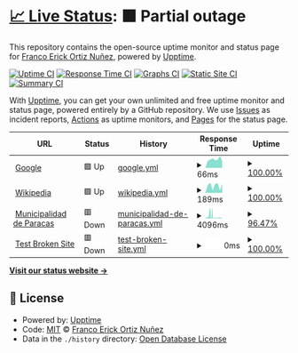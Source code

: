# [📈 Live Status](https://franc0h26.github.io/upptime): <!--live status--> **🟧 Partial outage**

This repository contains the open-source uptime monitor and status page for [Franco Erick Ortiz Nuñez](https://franc0h26.github.io/upptime), powered by [Upptime](https://github.com/upptime/upptime).

[![Uptime CI](https://github.com/franc0h26/upptime/workflows/Uptime%20CI/badge.svg)](https://github.com/franc0h26/upptime/actions?query=workflow%3A%22Uptime+CI%22)
[![Response Time CI](https://github.com/franc0h26/upptime/workflows/Response%20Time%20CI/badge.svg)](https://github.com/franc0h26/upptime/actions?query=workflow%3A%22Response+Time+CI%22)
[![Graphs CI](https://github.com/franc0h26/upptime/workflows/Graphs%20CI/badge.svg)](https://github.com/franc0h26/upptime/actions?query=workflow%3A%22Graphs+CI%22)
[![Static Site CI](https://github.com/franc0h26/upptime/workflows/Static%20Site%20CI/badge.svg)](https://github.com/franc0h26/upptime/actions?query=workflow%3A%22Static+Site+CI%22)
[![Summary CI](https://github.com/franc0h26/upptime/workflows/Summary%20CI/badge.svg)](https://github.com/franc0h26/upptime/actions?query=workflow%3A%22Summary+CI%22)

With [Upptime](https://upptime.js.org), you can get your own unlimited and free uptime monitor and status page, powered entirely by a GitHub repository. We use [Issues](https://github.com/franc0h26/upptime/issues) as incident reports, [Actions](https://github.com/franc0h26/upptime/actions) as uptime monitors, and [Pages](https://franc0h26.github.io/upptime) for the status page.

<!--start: status pages-->
<!-- This summary is generated by Upptime (https://github.com/upptime/upptime) -->
<!-- Do not edit this manually, your changes will be overwritten -->
<!-- prettier-ignore -->
| URL | Status | History | Response Time | Uptime |
| --- | ------ | ------- | ------------- | ------ |
| <img alt="" src="https://favicons.githubusercontent.com/www.google.com" height="13"> [Google](https://www.google.com) | 🟩 Up | [google.yml](https://github.com/franc0h26/upptime/commits/HEAD/history/google.yml) | <details><summary><img alt="Response time graph" src="./graphs/google/response-time-week.png" height="20"> 66ms</summary><br><a href="https://franc0h26.github.io/upptime/history/google"><img alt="Response time 74" src="https://img.shields.io/endpoint?url=https%3A%2F%2Fraw.githubusercontent.com%2Ffranc0h26%2Fupptime%2FHEAD%2Fapi%2Fgoogle%2Fresponse-time.json"></a><br><a href="https://franc0h26.github.io/upptime/history/google"><img alt="24-hour response time 52" src="https://img.shields.io/endpoint?url=https%3A%2F%2Fraw.githubusercontent.com%2Ffranc0h26%2Fupptime%2FHEAD%2Fapi%2Fgoogle%2Fresponse-time-day.json"></a><br><a href="https://franc0h26.github.io/upptime/history/google"><img alt="7-day response time 66" src="https://img.shields.io/endpoint?url=https%3A%2F%2Fraw.githubusercontent.com%2Ffranc0h26%2Fupptime%2FHEAD%2Fapi%2Fgoogle%2Fresponse-time-week.json"></a><br><a href="https://franc0h26.github.io/upptime/history/google"><img alt="30-day response time 74" src="https://img.shields.io/endpoint?url=https%3A%2F%2Fraw.githubusercontent.com%2Ffranc0h26%2Fupptime%2FHEAD%2Fapi%2Fgoogle%2Fresponse-time-month.json"></a><br><a href="https://franc0h26.github.io/upptime/history/google"><img alt="1-year response time 74" src="https://img.shields.io/endpoint?url=https%3A%2F%2Fraw.githubusercontent.com%2Ffranc0h26%2Fupptime%2FHEAD%2Fapi%2Fgoogle%2Fresponse-time-year.json"></a></details> | <details><summary><a href="https://franc0h26.github.io/upptime/history/google">100.00%</a></summary><a href="https://franc0h26.github.io/upptime/history/google"><img alt="All-time uptime 100.00%" src="https://img.shields.io/endpoint?url=https%3A%2F%2Fraw.githubusercontent.com%2Ffranc0h26%2Fupptime%2FHEAD%2Fapi%2Fgoogle%2Fuptime.json"></a><br><a href="https://franc0h26.github.io/upptime/history/google"><img alt="24-hour uptime 100.00%" src="https://img.shields.io/endpoint?url=https%3A%2F%2Fraw.githubusercontent.com%2Ffranc0h26%2Fupptime%2FHEAD%2Fapi%2Fgoogle%2Fuptime-day.json"></a><br><a href="https://franc0h26.github.io/upptime/history/google"><img alt="7-day uptime 100.00%" src="https://img.shields.io/endpoint?url=https%3A%2F%2Fraw.githubusercontent.com%2Ffranc0h26%2Fupptime%2FHEAD%2Fapi%2Fgoogle%2Fuptime-week.json"></a><br><a href="https://franc0h26.github.io/upptime/history/google"><img alt="30-day uptime 100.00%" src="https://img.shields.io/endpoint?url=https%3A%2F%2Fraw.githubusercontent.com%2Ffranc0h26%2Fupptime%2FHEAD%2Fapi%2Fgoogle%2Fuptime-month.json"></a><br><a href="https://franc0h26.github.io/upptime/history/google"><img alt="1-year uptime 100.00%" src="https://img.shields.io/endpoint?url=https%3A%2F%2Fraw.githubusercontent.com%2Ffranc0h26%2Fupptime%2FHEAD%2Fapi%2Fgoogle%2Fuptime-year.json"></a></details>
| <img alt="" src="https://favicons.githubusercontent.com/en.wikipedia.org" height="13"> [Wikipedia](https://en.wikipedia.org) | 🟩 Up | [wikipedia.yml](https://github.com/franc0h26/upptime/commits/HEAD/history/wikipedia.yml) | <details><summary><img alt="Response time graph" src="./graphs/wikipedia/response-time-week.png" height="20"> 189ms</summary><br><a href="https://franc0h26.github.io/upptime/history/wikipedia"><img alt="Response time 268" src="https://img.shields.io/endpoint?url=https%3A%2F%2Fraw.githubusercontent.com%2Ffranc0h26%2Fupptime%2FHEAD%2Fapi%2Fwikipedia%2Fresponse-time.json"></a><br><a href="https://franc0h26.github.io/upptime/history/wikipedia"><img alt="24-hour response time 230" src="https://img.shields.io/endpoint?url=https%3A%2F%2Fraw.githubusercontent.com%2Ffranc0h26%2Fupptime%2FHEAD%2Fapi%2Fwikipedia%2Fresponse-time-day.json"></a><br><a href="https://franc0h26.github.io/upptime/history/wikipedia"><img alt="7-day response time 189" src="https://img.shields.io/endpoint?url=https%3A%2F%2Fraw.githubusercontent.com%2Ffranc0h26%2Fupptime%2FHEAD%2Fapi%2Fwikipedia%2Fresponse-time-week.json"></a><br><a href="https://franc0h26.github.io/upptime/history/wikipedia"><img alt="30-day response time 268" src="https://img.shields.io/endpoint?url=https%3A%2F%2Fraw.githubusercontent.com%2Ffranc0h26%2Fupptime%2FHEAD%2Fapi%2Fwikipedia%2Fresponse-time-month.json"></a><br><a href="https://franc0h26.github.io/upptime/history/wikipedia"><img alt="1-year response time 268" src="https://img.shields.io/endpoint?url=https%3A%2F%2Fraw.githubusercontent.com%2Ffranc0h26%2Fupptime%2FHEAD%2Fapi%2Fwikipedia%2Fresponse-time-year.json"></a></details> | <details><summary><a href="https://franc0h26.github.io/upptime/history/wikipedia">100.00%</a></summary><a href="https://franc0h26.github.io/upptime/history/wikipedia"><img alt="All-time uptime 100.00%" src="https://img.shields.io/endpoint?url=https%3A%2F%2Fraw.githubusercontent.com%2Ffranc0h26%2Fupptime%2FHEAD%2Fapi%2Fwikipedia%2Fuptime.json"></a><br><a href="https://franc0h26.github.io/upptime/history/wikipedia"><img alt="24-hour uptime 100.00%" src="https://img.shields.io/endpoint?url=https%3A%2F%2Fraw.githubusercontent.com%2Ffranc0h26%2Fupptime%2FHEAD%2Fapi%2Fwikipedia%2Fuptime-day.json"></a><br><a href="https://franc0h26.github.io/upptime/history/wikipedia"><img alt="7-day uptime 100.00%" src="https://img.shields.io/endpoint?url=https%3A%2F%2Fraw.githubusercontent.com%2Ffranc0h26%2Fupptime%2FHEAD%2Fapi%2Fwikipedia%2Fuptime-week.json"></a><br><a href="https://franc0h26.github.io/upptime/history/wikipedia"><img alt="30-day uptime 100.00%" src="https://img.shields.io/endpoint?url=https%3A%2F%2Fraw.githubusercontent.com%2Ffranc0h26%2Fupptime%2FHEAD%2Fapi%2Fwikipedia%2Fuptime-month.json"></a><br><a href="https://franc0h26.github.io/upptime/history/wikipedia"><img alt="1-year uptime 100.00%" src="https://img.shields.io/endpoint?url=https%3A%2F%2Fraw.githubusercontent.com%2Ffranc0h26%2Fupptime%2FHEAD%2Fapi%2Fwikipedia%2Fuptime-year.json"></a></details>
| <img alt="" src="https://favicons.githubusercontent.com/muniparacas.gob.pe" height="13"> [Municipalidad de Paracas](https://muniparacas.gob.pe/) | 🟥 Down | [municipalidad-de-paracas.yml](https://github.com/franc0h26/upptime/commits/HEAD/history/municipalidad-de-paracas.yml) | <details><summary><img alt="Response time graph" src="./graphs/municipalidad-de-paracas/response-time-week.png" height="20"> 4096ms</summary><br><a href="https://franc0h26.github.io/upptime/history/municipalidad-de-paracas"><img alt="Response time 4265" src="https://img.shields.io/endpoint?url=https%3A%2F%2Fraw.githubusercontent.com%2Ffranc0h26%2Fupptime%2FHEAD%2Fapi%2Fmunicipalidad-de-paracas%2Fresponse-time.json"></a><br><a href="https://franc0h26.github.io/upptime/history/municipalidad-de-paracas"><img alt="24-hour response time 1110" src="https://img.shields.io/endpoint?url=https%3A%2F%2Fraw.githubusercontent.com%2Ffranc0h26%2Fupptime%2FHEAD%2Fapi%2Fmunicipalidad-de-paracas%2Fresponse-time-day.json"></a><br><a href="https://franc0h26.github.io/upptime/history/municipalidad-de-paracas"><img alt="7-day response time 4096" src="https://img.shields.io/endpoint?url=https%3A%2F%2Fraw.githubusercontent.com%2Ffranc0h26%2Fupptime%2FHEAD%2Fapi%2Fmunicipalidad-de-paracas%2Fresponse-time-week.json"></a><br><a href="https://franc0h26.github.io/upptime/history/municipalidad-de-paracas"><img alt="30-day response time 4265" src="https://img.shields.io/endpoint?url=https%3A%2F%2Fraw.githubusercontent.com%2Ffranc0h26%2Fupptime%2FHEAD%2Fapi%2Fmunicipalidad-de-paracas%2Fresponse-time-month.json"></a><br><a href="https://franc0h26.github.io/upptime/history/municipalidad-de-paracas"><img alt="1-year response time 4265" src="https://img.shields.io/endpoint?url=https%3A%2F%2Fraw.githubusercontent.com%2Ffranc0h26%2Fupptime%2FHEAD%2Fapi%2Fmunicipalidad-de-paracas%2Fresponse-time-year.json"></a></details> | <details><summary><a href="https://franc0h26.github.io/upptime/history/municipalidad-de-paracas">96.47%</a></summary><a href="https://franc0h26.github.io/upptime/history/municipalidad-de-paracas"><img alt="All-time uptime 99.00%" src="https://img.shields.io/endpoint?url=https%3A%2F%2Fraw.githubusercontent.com%2Ffranc0h26%2Fupptime%2FHEAD%2Fapi%2Fmunicipalidad-de-paracas%2Fuptime.json"></a><br><a href="https://franc0h26.github.io/upptime/history/municipalidad-de-paracas"><img alt="24-hour uptime 88.42%" src="https://img.shields.io/endpoint?url=https%3A%2F%2Fraw.githubusercontent.com%2Ffranc0h26%2Fupptime%2FHEAD%2Fapi%2Fmunicipalidad-de-paracas%2Fuptime-day.json"></a><br><a href="https://franc0h26.github.io/upptime/history/municipalidad-de-paracas"><img alt="7-day uptime 96.47%" src="https://img.shields.io/endpoint?url=https%3A%2F%2Fraw.githubusercontent.com%2Ffranc0h26%2Fupptime%2FHEAD%2Fapi%2Fmunicipalidad-de-paracas%2Fuptime-week.json"></a><br><a href="https://franc0h26.github.io/upptime/history/municipalidad-de-paracas"><img alt="30-day uptime 99.00%" src="https://img.shields.io/endpoint?url=https%3A%2F%2Fraw.githubusercontent.com%2Ffranc0h26%2Fupptime%2FHEAD%2Fapi%2Fmunicipalidad-de-paracas%2Fuptime-month.json"></a><br><a href="https://franc0h26.github.io/upptime/history/municipalidad-de-paracas"><img alt="1-year uptime 99.00%" src="https://img.shields.io/endpoint?url=https%3A%2F%2Fraw.githubusercontent.com%2Ffranc0h26%2Fupptime%2FHEAD%2Fapi%2Fmunicipalidad-de-paracas%2Fuptime-year.json"></a></details>
| <img alt="" src="https://favicons.githubusercontent.com/thissitedoesnotexist.koj.co" height="13"> [Test Broken Site](https://thissitedoesnotexist.koj.co) | 🟥 Down | [test-broken-site.yml](https://github.com/franc0h26/upptime/commits/HEAD/history/test-broken-site.yml) | <details><summary><img alt="Response time graph" src="./graphs/test-broken-site/response-time-week.png" height="20"> 0ms</summary><br><a href="https://franc0h26.github.io/upptime/history/test-broken-site"><img alt="Response time 0" src="https://img.shields.io/endpoint?url=https%3A%2F%2Fraw.githubusercontent.com%2Ffranc0h26%2Fupptime%2FHEAD%2Fapi%2Ftest-broken-site%2Fresponse-time.json"></a><br><a href="https://franc0h26.github.io/upptime/history/test-broken-site"><img alt="24-hour response time 0" src="https://img.shields.io/endpoint?url=https%3A%2F%2Fraw.githubusercontent.com%2Ffranc0h26%2Fupptime%2FHEAD%2Fapi%2Ftest-broken-site%2Fresponse-time-day.json"></a><br><a href="https://franc0h26.github.io/upptime/history/test-broken-site"><img alt="7-day response time 0" src="https://img.shields.io/endpoint?url=https%3A%2F%2Fraw.githubusercontent.com%2Ffranc0h26%2Fupptime%2FHEAD%2Fapi%2Ftest-broken-site%2Fresponse-time-week.json"></a><br><a href="https://franc0h26.github.io/upptime/history/test-broken-site"><img alt="30-day response time 0" src="https://img.shields.io/endpoint?url=https%3A%2F%2Fraw.githubusercontent.com%2Ffranc0h26%2Fupptime%2FHEAD%2Fapi%2Ftest-broken-site%2Fresponse-time-month.json"></a><br><a href="https://franc0h26.github.io/upptime/history/test-broken-site"><img alt="1-year response time 0" src="https://img.shields.io/endpoint?url=https%3A%2F%2Fraw.githubusercontent.com%2Ffranc0h26%2Fupptime%2FHEAD%2Fapi%2Ftest-broken-site%2Fresponse-time-year.json"></a></details> | <details><summary><a href="https://franc0h26.github.io/upptime/history/test-broken-site">100.00%</a></summary><a href="https://franc0h26.github.io/upptime/history/test-broken-site"><img alt="All-time uptime 100.00%" src="https://img.shields.io/endpoint?url=https%3A%2F%2Fraw.githubusercontent.com%2Ffranc0h26%2Fupptime%2FHEAD%2Fapi%2Ftest-broken-site%2Fuptime.json"></a><br><a href="https://franc0h26.github.io/upptime/history/test-broken-site"><img alt="24-hour uptime 100.00%" src="https://img.shields.io/endpoint?url=https%3A%2F%2Fraw.githubusercontent.com%2Ffranc0h26%2Fupptime%2FHEAD%2Fapi%2Ftest-broken-site%2Fuptime-day.json"></a><br><a href="https://franc0h26.github.io/upptime/history/test-broken-site"><img alt="7-day uptime 100.00%" src="https://img.shields.io/endpoint?url=https%3A%2F%2Fraw.githubusercontent.com%2Ffranc0h26%2Fupptime%2FHEAD%2Fapi%2Ftest-broken-site%2Fuptime-week.json"></a><br><a href="https://franc0h26.github.io/upptime/history/test-broken-site"><img alt="30-day uptime 100.00%" src="https://img.shields.io/endpoint?url=https%3A%2F%2Fraw.githubusercontent.com%2Ffranc0h26%2Fupptime%2FHEAD%2Fapi%2Ftest-broken-site%2Fuptime-month.json"></a><br><a href="https://franc0h26.github.io/upptime/history/test-broken-site"><img alt="1-year uptime 100.00%" src="https://img.shields.io/endpoint?url=https%3A%2F%2Fraw.githubusercontent.com%2Ffranc0h26%2Fupptime%2FHEAD%2Fapi%2Ftest-broken-site%2Fuptime-year.json"></a></details>

<!--end: status pages-->

[**Visit our status website →**](https://franc0h26.github.io/upptime)

## 📄 License

- Powered by: [Upptime](https://github.com/upptime/upptime)
- Code: [MIT](./LICENSE) © [Franco Erick Ortiz Nuñez](https://franc0h26.github.io/upptime)
- Data in the `./history` directory: [Open Database License](https://opendatacommons.org/licenses/odbl/1-0/)
